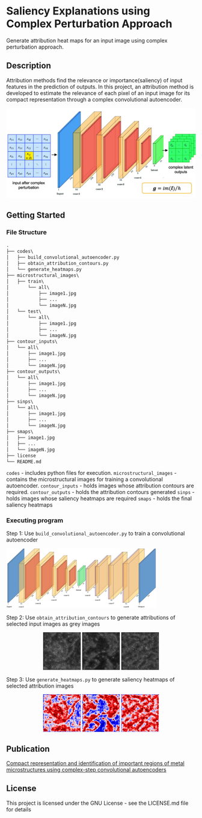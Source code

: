 # Saliency Explanations using Complex Perturbation Approach
Generate attribution heat maps for an input image using
complex perturbation approach. 

## Description
Attribution methods find the relevance or importance(saliency) of input features in the prediction of outputs. In this project, an attribution method is developed to estimate the relevance of each pixel of an input image for its compact representation through a complex convolutional autoencoder.
<div style="text-align:center"><img src="figures/complex_perturbation_approach.jpg" alt="image" width="600" height="auto"> </div>

## Getting Started

### File Structure
```
.
├── codes\
│   ├── build_convolutional_autoencoder.py
│   ├── obtain_attribution_contours.py
│   └── generate_heatmaps.py
├── microstructural_images\
│   ├── train\
│       └── all\
│           ├── image1.jpg
│           ├── ...
│           └── imageN.jpg
│   └── test\
│       └── all\
│           ├── image1.jpg
│           ├── ...
│           └── imageN.jpg
├── contour_inputs\
│   └── all\
│       ├── image1.jpg
│       ├── ...
│       └── imageN.jpg
├── contour_outputs\
│   └── all\
│       ├── image1.jpg
│       ├── ...
│       └── imageN.jpg
├── sinps\
│   └── all\
│       ├── image1.jpg
│       ├── ...
│       └── imageN.jpg
├── smaps\
│   ├── image1.jpg
│   ├── ...
│   └── imageN.jpg
├── license
└── README.md
```
`codes` - includes python files for execution.
`microstructural_images` - contains the microstructural images for training a convolutional autoencoder.
`contour_inputs` - holds images whose attribution contours are required.
`contour_outputs` - holds the attribution contours generated
`sinps` - holds images whose saliency heatmaps are required
`smaps` - holds the final saliency heatmaps

### Executing program

Step 1: Use `build_convolutional_autoencoder.py` to train a convolutional autoencoder
<div><img src="figures/convolutional_autoencoder.jpg" alt="image" width="400" height="auto"></div>


Step 2: Use `obtain_attribution_contours` to generate attributions of selected input images as grey images 
<div style="text-align:center">
<img src="sinps/all/sm1.jpg" width="100"/> <img src="sinps/all/sm2.jpg" width="100"/> <img src="sinps/all/sm3.jpg" width="100"/> 
</div>


Step 3: Use `generate_heatmaps.py` to generate saliency heatmaps of selected attribution images
<div style="text-align:center">
<img src="smaps/smp_cpa_1.jpeg" width="100"/> <img src="smaps/smp_cpa_2.jpeg" width="100"/> <img src="smaps/smp_cpa_3.jpeg" width="100"/> 
</div>

## Publication
[Compact representation and identification of important regions of metal microstructures using complex-step convolutional autoencoders](https://www.sciencedirect.com/science/article/pii/S0264127522008589e)

## License

This project is licensed under the GNU License - see the LICENSE.md file for details
